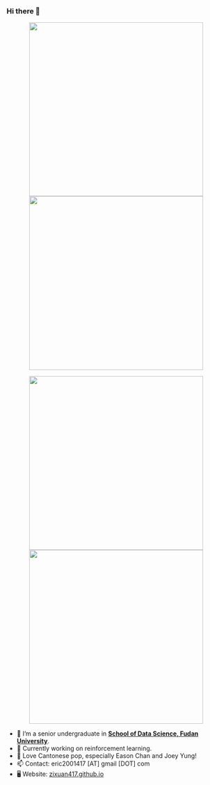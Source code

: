 ### Hi there 👋

<p align="center"><img align="center" src = "https://github-readme-stats.vercel.app/api?username=zixuan417&show_icons=true&count_private=true&theme=maroongold&hide=issues&line_height=30" width="400px"><img align="center" src = "https://github-readme-streak-stats.herokuapp.com/?user=zixuan417&theme=maroongold" width="400px"></p>

<p align="center"><img align="center" width="400px" src="https://github-readme-stats.vercel.app/api/top-langs/?username=zixuan417&layout=compact&theme=maroongold&hide=html,tex,jupyter%20notebook"><img align="center" width="400px" src="https://github.com/zixuan417/zixuan417/blob/output/github-contribution-grid-snake.svg"></p>

- 🔭 I’m a senior undergraduate in <strong><a href="https://sds.fudan.edu.cn/">School of Data Science, Fudan University</a></strong>.
- 🌱 Currently working on reinforcement learning.
- 🥳 Love Cantonese pop, especially Eason Chan and Joey Yung!
- 📫 Contact: eric2001417 [AT] gmail [DOT] com
- 🖥️ Website: <a href="https://zixuan417.github.io">zixuan417.github.io</a>
